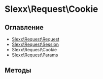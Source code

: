 # Slexx\Request\Cookie

## Оглавление

* [Slexx\Request\Request](https://github.com/slexx1234/request/blob/master/docs/Request.md)
* [Slexx\Request\Session](https://github.com/slexx1234/request/blob/master/docs/Session.md)
* Slexx\Request\Cookie
* [Slexx\Request\Params](https://github.com/slexx1234/request/blob/master/docs/Params.md)

## Методы

